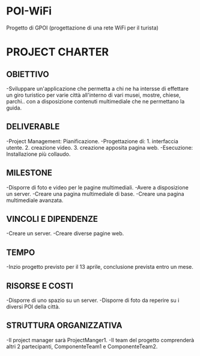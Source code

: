 # POI-WiFi
Progetto di GPOI (progettazione di una rete WiFi per il turista)
# **PROJECT CHARTER**
## OBIETTIVO
-Sviluppare  un'applicazione che permetta a chi ne ha intersse di effettare un giro turistico per varie città all'interno di vari musei, mostre, chiese, parchi.. con a disposizione contenuti multimediale che ne permettano la guida.
## DELIVERABLE
-Project Management: Pianificazione.
-Progettazione di: 1. interfaccia utente. 
                   2. creazione video.
                   3. creazione apposita pagina web.
-Esecuzione: Installazione più collaudo.
## MILESTONE
-Disporre di foto e video per le pagine multimediali.
-Avere a disposizione un server.
-Creare una pagina multimediale di base.
-Creare una pagina multimediale avanzata.
## VINCOLI E DIPENDENZE
-Creare un server.
-Creare diverse pagine web.
## TEMPO
-Inzio progetto previsto per il 13 aprile, conclusione prevista entro un mese.
## RISORSE E COSTI
-Disporre di uno spazio su un server.
-Disporre di foto da reperire su i diversi POI della città.
## STRUTTURA ORGANIZZATIVA
-Il project manager sarà ProjectManger1.
-Il team del progetto comprenderà altri 2 partecipanti, ComponenteTeam1 e ComponenteTeam2.

